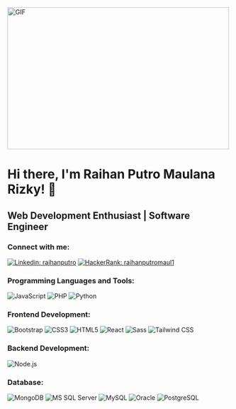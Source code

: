 <!-- Introduction -->
 <img alt="GIF" src="https://github.com/abhisheknaiidu/abhisheknaiidu/blob/master/code.gif?raw=true" width="500" height="320" />
 
# Hi there, I'm Raihan Putro Maulana Rizky! 👋

## Web Development Enthusiast | Software Engineer

### Connect with me:

[![Linkedin: raihanputro](https://img.shields.io/badge/-raihanputro-blue?style=flat-square&logo=Linkedin&logoColor=white&link=https://linkedin.com/in/raihanputro)](https://linkedin.com/in/raihanputro)
[![HackerRank: raihanputromaul1](https://img.shields.io/badge/-raihanputromaul1-islamicgreen?style=flat-square&logo=HackerRank&logoColor=white&link=https://www.hackerrank.com/raihanputromaul1)](https://www.hackerrank.com/raihanputromaul1)

### Programming Languages and Tools:
![JavaScript](https://img.shields.io/badge/-JavaScript-black?style=flat-square&logo=javascript)
![PHP](https://img.shields.io/badge/-PHP-black?style=flat-square&logo=php)
![Python](https://img.shields.io/badge/-Python-black?style=flat-square&logo=python)

### Frontend Development:
![Bootstrap](https://img.shields.io/badge/-Bootstrap-563D7C?style=flat-square&logo=bootstrap)
![CSS3](https://img.shields.io/badge/-CSS3-1572B6?style=flat-square&logo=css3)
![HTML5](https://img.shields.io/badge/-HTML5-orange?style=flat-square&logo=html5)
![React](https://img.shields.io/badge/-React-black?style=flat-square&logo=react)
![Sass](https://img.shields.io/badge/-Sass-pink?style=flat-square&logo=sass)
![Tailwind CSS](https://img.shields.io/badge/-Tailwind_CSS-38B2AC?style=flat-square&logo=tailwind-css)

### Backend Development:
![Node.js](https://img.shields.io/badge/-Node.js-green?style=flat-square&logo=node.js)

### Database:
![MongoDB](https://img.shields.io/badge/-MongoDB-black?style=flat-square&logo=mongodb)
![MS SQL Server](https://img.shields.io/badge/-MS_SQL_Server-CC2927?style=flat-square&logo=microsoft-sql-server)
![MySQL](https://img.shields.io/badge/-MySQL-4479A1?style=flat-square&logo=mysql)
![Oracle](https://img.shields.io/badge/-Oracle-F80000?style=flat-square&logo=oracle)
![PostgreSQL](https://img.shields.io/badge/-PostgreSQL-336791?style=flat-square&logo=postgresql)


